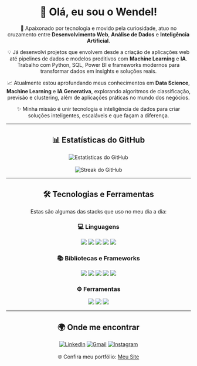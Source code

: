 <div align="center">
  <h1>👋 Olá, eu sou o Wendel!</h1>
  <p>🚀 Apaixonado por tecnologia e movido pela curiosidade, atuo no cruzamento entre <strong>Desenvolvimento Web</strong>, <strong>Análise de Dados</strong> e <strong>Inteligência Artificial</strong>.</p>
  <p>💡 Já desenvolvi projetos que envolvem desde a criação de aplicações web até pipelines de dados e modelos preditivos com <strong>Machine Learning</strong> e <strong>IA</strong>. Trabalho com Python, SQL, Power BI e frameworks modernos para transformar dados em insights e soluções reais.</p>
  <p>📈 Atualmente estou aprofundando meus conhecimentos em <strong>Data Science</strong>, <strong>Machine Learning</strong> e <strong>IA Generativa</strong>, explorando algoritmos de classificação, previsão e clustering, além de aplicações práticas no mundo dos negócios.</p>
  <p>✨ Minha missão é unir tecnologia e inteligência de dados para criar soluções inteligentes, escaláveis e que façam a diferença.</p>
</div>

---

<div align="center">
  <h2>📊 Estatísticas do GitHub</h2>
  <img src="https://github-readme-stats.vercel.app/api?username=SEU_USERNAME&show_icons=true&theme=tokyonight" alt="Estatísticas do GitHub" />
  <br/><br/>
  <img src="https://github-readme-streak-stats.herokuapp.com/?user=SEU_USERNAME&theme=tokyonight&hide_border=false&date_format=j%20M%5B%20Y%5D" alt="Streak do GitHub" />
</div>

---

<div align="center">
  <h2>🛠️ Tecnologias e Ferramentas</h2>
  <p>Estas são algumas das stacks que uso no meu dia a dia:</p>
  
  <h3>💻 Linguagens</h3>
  <img src="https://img.shields.io/badge/Python-3776AB?style=for-the-badge&logo=python&logoColor=white" />
  <img src="https://img.shields.io/badge/JavaScript-F7DF1E?style=for-the-badge&logo=javascript&logoColor=black" />
  <img src="https://img.shields.io/badge/SQL-000000?style=for-the-badge&logo=sqlite&logoColor=white" />
  <img src="https://img.shields.io/badge/HTML5-E34F26?style=for-the-badge&logo=html5&logoColor=white" />
  <img src="https://img.shields.io/badge/CSS3-1572B6?style=for-the-badge&logo=css3&logoColor=white" />

  <h3>📚 Bibliotecas e Frameworks</h3>
  <img src="https://img.shields.io/badge/Pandas-150458?style=for-the-badge&logo=pandas&logoColor=white" />
  <img src="https://img.shields.io/badge/React-20232A?style=for-the-badge&logo=react&logoColor=61DAFB" />
  <img src="https://img.shields.io/badge/Node.js-339933?style=for-the-badge&logo=node.js&logoColor=white" />
  <img src="https://img.shields.io/badge/Scikit--learn-F7931E?style=for-the-badge&logo=scikit-learn&logoColor=white" />
  <img src="https://img.shields.io/badge/Jupyter-F37626?style=for-the-badge&logo=jupyter&logoColor=white" />

  <h3>⚙️ Ferramentas</h3>
  <img src="https://img.shields.io/badge/Git-F05032?style=for-the-badge&logo=git&logoColor=white" />
  <img src="https://img.shields.io/badge/Docker-2496ED?style=for-the-badge&logo=docker&logoColor=white" />
  <img src="https://img.shields.io/badge/PostgreSQL-316192?style=for-the-badge&logo=postgresql&logoColor=white" />
</div>

---

<div align="center">
  <h2>🌍 Onde me encontrar</h2>
  <a href="URL_DO_SEU_LINKEDIN"><img alt="LinkedIn" src="https://img.shields.io/badge/-LinkedIn-0A66C2?style=for-the-badge&logo=linkedin&logoColor=white"></a>
  <a href="mailto:SEU_EMAIL"><img alt="Gmail" src="https://img.shields.io/badge/-Gmail-D14836?style=for-the-badge&logo=gmail&logoColor=white"></a>
  <a href="URL_DO_SEU_INSTAGRAM"><img alt="Instagram" src="https://img.shields.io/badge/-Instagram-E4405F?style=for-the-badge&logo=instagram&logoColor=white"></a>
  <br/><br/>
  🌐 Confira meu portfólio: <a href="https://dazzling-vacherin-09b639.netlify.app" target="_blank">Meu Site</a>
</div>

